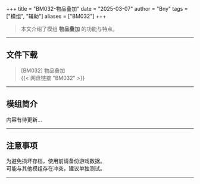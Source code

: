 +++
title = "BM032-物品叠加"
date = "2025-03-07"
author = "Bny"
tags = ["模组", "辅助"]
aliases = ["BM032"]
+++

> 本文介绍了模组 **物品叠加** 的功能与特点。

---

## 文件下载

> [BM032] 物品叠加  
{{< 网盘链接 "BM032" >}}  

---

## 模组简介

>  
内容有待更新...  

---

## 注意事项

>  
为避免损坏存档，使用前请备份游戏数据。  
可能与其他模组存在冲突，建议单独测试。  

---

